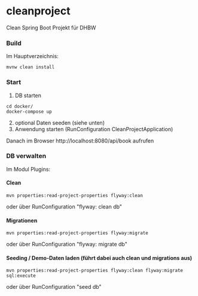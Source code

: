 # cleanproject
Clean Spring Boot Projekt für DHBW

### Build
Im Hauptverzeichnis:
````
mvnw clean install
````

### Start
1. DB starten
````
cd docker/
docker-compose up
````
2. optional Daten seeden (siehe unten)
3. Anwendung starten (RunConfiguration CleanProjectApplication)

Danach im Browser http://localhost:8080/api/book aufrufen

### DB verwalten
Im Modul Plugins:
#### Clean
````
mvn properties:read-project-properties flyway:clean
````
oder über RunConfiguration "flyway: clean db"

#### Migrationen
````
mvn properties:read-project-properties flyway:migrate
````
oder über RunConfiguration "flyway: migrate db"

#### Seeding / Demo-Daten laden (führt dabei auch clean und migrations aus)
````
mvn properties:read-project-properties flyway:clean flyway:migrate sql:execute
````
oder über RunConfiguration "seed db"

